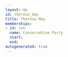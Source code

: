 ```yaml
---
layout: mp
id: theresa_may
title: Theresa May
memberships:
- id: con
  name: Conservative Party
  start: 
  end: 
autogenerated: true
---
```

